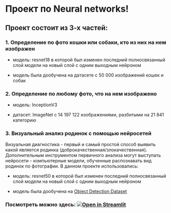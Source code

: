 # Проект по Neural networks!

## Проект состоит из 3-х частей:

### 1. Определение по фото кошки или собаки, кто из них на нем изображен 

 - модель: resnet18 в которой был изменен последний полносвязанный слой модели на новый слой с одним выходным нейроном

 - модель была дообучена на датасете с 50 000 изображений кошек и собак 

### 2. Определение по любому фото, что на нем изображено

 - модель: InceptionV3

 - датасет: ImageNet с 14 197 122 изображениями, разбитыми на 21 841 категорию

### 3. Визуальный анализ родинок с помощью нейросетей

Визуальная диагностика - первый и самый простой способ выявить какой является родинка (доброкачественная/злокачественная). 
Дополнительным инструментом первичного анализа могут выступать нейросети - компьютерные модели, обученные распознавать вид родинок по фотографии.
В данном проекте использовались:

 - модель: resnet50 в которой был изменен последний полносвязанный слой модели на новый слой с одним выходным нейроном
   
 - модель была дообучена на [Object Detection Dataset](https://www.kaggle.com/datasets/fanconic/skin-cancer-malignant-vs-benign)

### Посмотреть можно здесь: [![Open in Streamlit](https://static.streamlit.io/badges/streamlit_badge_black_white.svg)](https://nnproject-iidpbl7so8i.streamlit.app/Cat_and_Dogs)
